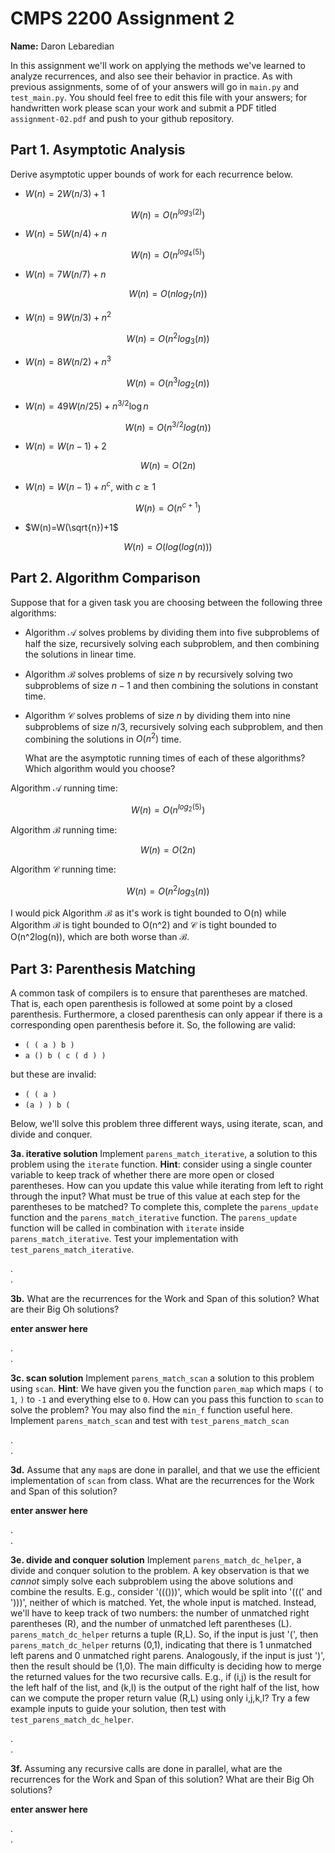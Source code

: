 # CMPS 2200 Assignment 2

**Name:** Daron Lebaredian

In this assignment we'll work on applying the methods we've learned to analyze recurrences, and also see their behavior
in practice. As with previous
assignments, some of of your answers will go in `main.py` and `test_main.py`. You
should feel free to edit this file with your answers; for handwritten
work please scan your work and submit a PDF titled `assignment-02.pdf`
and push to your github repository.


## Part 1. Asymptotic Analysis

Derive asymptotic upper bounds of work for each recurrence below.

* $W(n)=2W(n/3)+1$

$$ W(n)=O(n^{log_{3}(2)}) $$
 
* $W(n)=5W(n/4)+n$

$$ W(n)=O(n^{log_{4}(5)}) $$

* $W(n)=7W(n/7)+n$

$$ W(n)=O(nlog_{7}(n)) $$

* $W(n)=9W(n/3)+n^2$

$$ W(n)=O(n^2log_{3}(n)) $$

* $W(n)=8W(n/2)+n^3$

$$ W(n)=O(n^3log_{2}(n)) $$

* $W(n)=49W(n/25)+n^{3/2}\log n$

$$ W(n)=O(n^{3/2}log(n)) $$

* $W(n)=W(n-1)+2$

$$ W(n)=O(2n) $$

* $W(n)= W(n-1)+n^c$, with $c\geq 1$

$$ W(n)=O(n^{c+1}) $$

* $W(n)=W(\sqrt{n})+1$

$$ W(n)=O(log(log(n))) $$

## Part 2. Algorithm Comparison

Suppose that for a given task you are choosing between the following three algorithms:

  * Algorithm $\mathcal{A}$ solves problems by dividing them into
      five subproblems of half the size, recursively solving each
      subproblem, and then combining the solutions in linear time.
    
  * Algorithm $\mathcal{B}$ solves problems of size $n$ by
      recursively solving two subproblems of size $n-1$ and then
      combining the solutions in constant time.
    
  * Algorithm $\mathcal{C}$ solves problems of size $n$ by dividing
      them into nine subproblems of size $n/3$, recursively solving
      each subproblem, and then combining the solutions in $O(n^2)$
      time.

    What are the asymptotic running times of each of these algorithms?
    Which algorithm would you choose?

Algorithm $\mathcal{A}$ running time: 

$$ W(n)=O(n^{log_{2}(5)}) $$

Algorithm $\mathcal{B}$ running time: 

$$ W(n)=O(2n) $$

Algorithm $\mathcal{C}$ running time: 

$$ W(n)=O(n^{2}log_{3}(n)) $$

I would pick Algorithm $\mathcal{B}$ as it's work is tight bounded to O(n) while Algorithm $\mathcal{B}$ is tight bounded to O(n^2) and $\mathcal{C}$ is tight bounded to O(n^2log(n)), which are both worse than $\mathcal{B}$.



## Part 3: Parenthesis Matching

A common task of compilers is to ensure that parentheses are matched. That is, each open parenthesis is followed at some point by a closed parenthesis. Furthermore, a closed parenthesis can only appear if there is a corresponding open parenthesis before it. So, the following are valid:

- `( ( a ) b )`
- `a () b ( c ( d ) )`

but these are invalid:

- `( ( a )`
- `(a ) ) b (`

Below, we'll solve this problem three different ways, using iterate, scan, and divide and conquer.

**3a. iterative solution** Implement `parens_match_iterative`, a solution to this problem using the `iterate` function. **Hint**: consider using a single counter variable to keep track of whether there are more open or closed parentheses. How can you update this value while iterating from left to right through the input? What must be true of this value at each step for the parentheses to be matched? To complete this, complete the `parens_update` function and the `parens_match_iterative` function. The `parens_update` function will be called in combination with `iterate` inside `parens_match_iterative`. Test your implementation with `test_parens_match_iterative`.


.  
. 



**3b.** What are the recurrences for the Work and Span of this solution? What are their Big Oh solutions?

**enter answer here**

.  
. 



**3c. scan solution** Implement `parens_match_scan` a solution to this problem using `scan`. **Hint**: We have given you the function `paren_map` which maps `(` to `1`, `)` to `-1` and everything else to `0`. How can you pass this function to `scan` to solve the problem? You may also find the `min_f` function useful here. Implement `parens_match_scan` and test with `test_parens_match_scan`

.  
. 



**3d.** Assume that any `map`s are done in parallel, and that we use the efficient implementation of `scan` from class. What are the recurrences for the Work and Span of this solution? 

**enter answer here**

.  
.  




**3e. divide and conquer solution** Implement `parens_match_dc_helper`, a divide and conquer solution to the problem. A key observation is that we *cannot* simply solve each subproblem using the above solutions and combine the results. E.g., consider '((()))', which would be split into '(((' and ')))', neither of which is matched. Yet, the whole input is matched. Instead, we'll have to keep track of two numbers: the number of unmatched right parentheses (R), and the number of unmatched left parentheses (L). `parens_match_dc_helper` returns a tuple (R,L). So, if the input is just '(', then `parens_match_dc_helper` returns (0,1), indicating that there is 1 unmatched left parens and 0 unmatched right parens. Analogously, if the input is just ')', then the result should be (1,0). The main difficulty is deciding how to merge the returned values for the two recursive calls. E.g., if (i,j) is the result for the left half of the list, and (k,l) is the output of the right half of the list, how can we compute the proper return value (R,L) using only i,j,k,l? Try a few example inputs to guide your solution, then test with `test_parens_match_dc_helper`.



.  
. 





**3f.** Assuming any recursive calls are done in parallel, what are the recurrences for the Work and Span of this solution? What are their Big Oh solutions?

**enter answer here**

.  
. 


 
 


